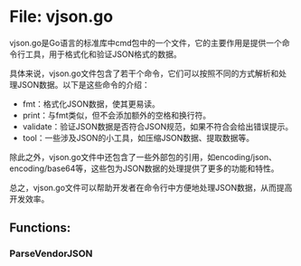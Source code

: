 # File: vjson.go

vjson.go是Go语言的标准库中cmd包中的一个文件，它的主要作用是提供一个命令行工具，用于格式化和验证JSON格式的数据。

具体来说，vjson.go文件包含了若干个命令，它们可以按照不同的方式解析和处理JSON数据。以下是这些命令的介绍：

- fmt：格式化JSON数据，使其更易读。
- print：与fmt类似，但不会添加额外的空格和换行符。
- validate：验证JSON数据是否符合JSON规范，如果不符合会给出错误提示。
- tool：一些涉及JSON的小工具，如压缩JSON数据、提取数据等。

除此之外，vjson.go文件中还包含了一些外部包的引用，如encoding/json、encoding/base64等，这些包为JSON数据的处理提供了更多的功能和特性。

总之，vjson.go文件可以帮助开发者在命令行中方便地处理JSON数据，从而提高开发效率。

## Functions:

### ParseVendorJSON





